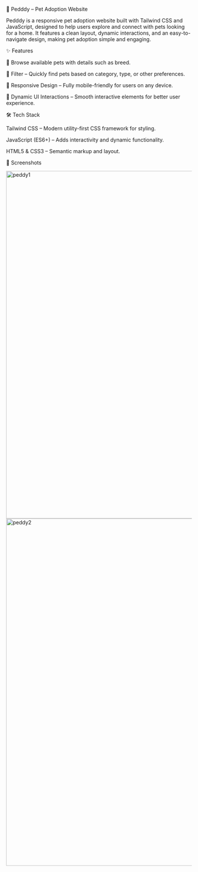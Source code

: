 🐾 Pedddy – Pet Adoption Website

Pedddy is a responsive pet adoption website built with Tailwind CSS and JavaScript, designed to help users explore and connect with pets looking for a home. It features a clean layout, dynamic interactions, and an easy-to-navigate design, making pet adoption simple and engaging.



✨ Features

🏡 Browse available pets with details such as breed.

🔎 Filter – Quickly find pets based on category, type, or other preferences.

📱 Responsive Design – Fully mobile-friendly for users on any device.

🎨 Dynamic UI Interactions – Smooth interactive elements for better user experience.


🛠️ Tech Stack

Tailwind CSS – Modern utility-first CSS framework for styling.

JavaScript (ES6+) – Adds interactivity and dynamic functionality.

HTML5 & CSS3 – Semantic markup and layout.



📸 Screenshots

<img width="1906" height="944" alt="peddy1" src="https://github.com/user-attachments/assets/3307d085-10d1-412e-891a-34dab714e6a4" />
<img width="1904" height="943" alt="peddy2" src="https://github.com/user-attachments/assets/84ab6ea6-641d-4ccd-a984-0527387c11c3" />


